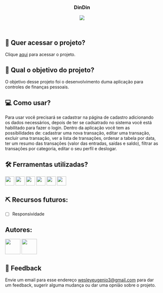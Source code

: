 <h3 align="center">
 DinDin
</h3>

<p align="center">
 <img src="https://img.shields.io/badge/status-concluído-green?style=for-the-badge"/>
</p>

<br>

## 🔗 Quer acessar o projeto?

Clique [aqui](https://react-api-dindin.vercel.app/) para acessar o projeto.

## 🏹 Qual o objetivo do projeto?

O objetivo desse projeto foi o desenvolvimento duma aplicação para controles de finanças pessoais.

## 💻 Como usar?

Para usar você precisará se cadastrar na página de cadastro adicionando os dados necessários, depois de ter se cadsatrado no sistema você está habilitado para fazer o login. Dentro da aplicação você tem as possibilidades de: cadastrar uma nova transação, editar uma transação, excluir uma transação, ver a lista de transações, ordenar a tabela por data, ter um resumo das transações (valor das entradas, saídas e saldo), filtrar as transações por categoria, editar o seu perfil e deslogar.

## 🛠️ Ferramentas utilizadas?

<div>
  <img height=30 src="https://img.shields.io/badge/HTML5-E34F26?style=for-the-badge&logo=html5&logoColor=white">
  <img height=30 src="https://img.shields.io/badge/CSS3-1572B6?style=for-the-badge&logo=css3&logoColor=white">
  <img height=30 src="https://img.shields.io/badge/JavaScript-F7DF1E?style=for-the-badge&logo=javascript&logoColor=black">
  <img height=30 src="https://img.shields.io/badge/React-20232A?style=for-the-badge&logo=react&logoColor=61DAFB">
  <img height=30 src="https://img.shields.io/badge/Node.js-43853D?style=for-the-badge&logo=node.js&logoColor=white">
  <img height=30 src="https://img.shields.io/badge/PostgreSQL-316192?style=for-the-badge&logo=postgresql&logoColor=white">
</div>

## ⛏️ Recursos futuros:

- [ ] Responsividade

## Autores:

<div>
 <img height=50 src="https://avatars.githubusercontent.com/u/85026587?v=4">
 <img height=50 src="https://avatars.githubusercontent.com/u/16658253?v=4">
</div>

## 💬 Feedback

Envie um email para esse endereço <wesleyeugenio3@gmail.com> para dar um feedback, sugerir alguma mudança ou dar uma opnião sobre o projeto.
